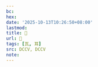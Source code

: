 ```yaml
---
bc:
hex:
date: '2025-10-13T10:26:50+08:00'
lastmod:
title: 􁑝
url: 􁑝
tags: [瓦, 耳]
src: DCCV, DCCV
note:
---
```


